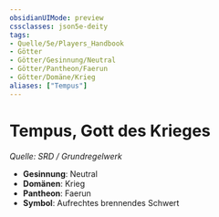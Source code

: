 ```yaml
---
obsidianUIMode: preview
cssclasses: json5e-deity
tags:
- Quelle/5e/Players_Handbook
- Götter
- Götter/Gesinnung/Neutral
- Götter/Pantheon/Faerun
- Götter/Domäne/Krieg
aliases: ["Tempus"]
---
```

# Tempus, Gott des Krieges
*Quelle: SRD / Grundregelwerk* 

- **Gesinnung**: Neutral
- **Domänen**: Krieg
- **Pantheon**: Faerun
- **Symbol**: Aufrechtes brennendes Schwert
